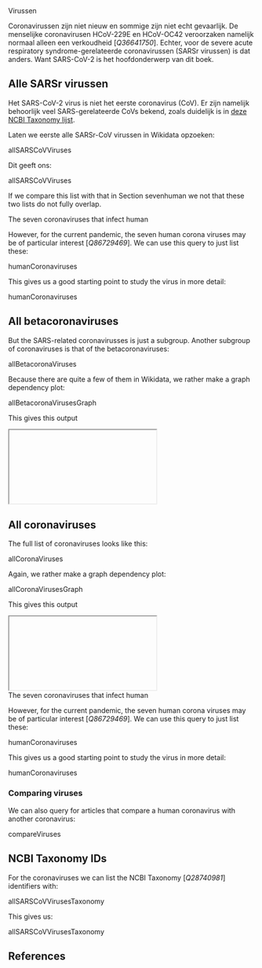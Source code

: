 <section level="#" label="viruses">Virussen</section>

Coronavirussen zijn niet nieuw en sommige zijn niet echt gevaarlijk.
De menselijke coronavirusen HCoV-229E en HCoV-OC42 veroorzaken namelijk
normaal alleen een verkoudheid [<cite>Q36641750</cite>]. Echter, voor
de 
<topic>severe acute respiratory syndrome-gerelateerde coronavirussen</topic> (<topic>SARSr virussen</topic>)
is dat anders. Want SARS-CoV-2 is het hoofdonderwerp van dit boek.

## Alle SARSr virussen

Het <topic>SARS-CoV-2</topic> <topic>virus</topic> is niet het eerste <topic>coronavirus</topic> (CoV). Er zijn
namelijk behoorlijk veel SARS-gerelateerde CoVs bekend, zoals duidelijk is in
[deze NCBI Taxonomy lijst](https://www.ncbi.nlm.nih.gov/Taxonomy/Browser/wwwtax.cgi?mode=Undef&id=694009&lvl=3&keep=1&srchmode=1&unlock).

Laten we eerste alle SARSr-CoV virussen in Wikidata opzoeken:

<sparql>allSARSCoVViruses</sparql>

Dit geeft ons:

<out>allSARSCoVViruses</out>

If we compare this list with that in Section <xref>sevenhuman</xref> we not that
these two lists do not fully overlap.

<section level="##" label="sevenhuman">The seven coronaviruses that infect human</section>

However, for the current pandemic, the seven human corona viruses may be of particular interest [<cite>Q86729469</cite>].
We can use this query to just list these:

<sparql>humanCoronaviruses</sparql>

This gives us a good starting point to study the virus in more detail:

<out>humanCoronaviruses</out>

## All betacoronaviruses

But the SARS-related coronavirusses is just a subgroup. Another subgroup of coronaviruses is that of the betacoronaviruses:

<sparql>allBetacoronaViruses</sparql>

Because there are quite a few of them in Wikidata, we rather make a graph dependency plot:

<sparql>allBetacoronaVirusesGraph</sparql>

This gives this output

<iframe>allBetacoronaVirusesGraph</iframe>

## All coronaviruses

The full list of coronaviruses looks like this:

<sparql>allCoronaViruses</sparql>

Again, we rather make a graph dependency plot:

<sparql>allCoronaVirusesGraph</sparql>

This gives this output

<iframe>allCoronaVirusesGraph</iframe>

<section level="##" label="sevenhuman">The seven coronaviruses that infect human</section>

However, for the current pandemic, the seven human corona viruses may be of particular interest [<cite>Q86729469</cite>].
We can use this query to just list these:

<sparql>humanCoronaviruses</sparql>

This gives us a good starting point to study the virus in more detail:

<out>humanCoronaviruses</out>

### Comparing viruses

We can also query for articles that compare a human coronavirus with another coronavirus:

<sparql>compareViruses</sparql>

## NCBI Taxonomy IDs

For the coronaviruses we can list the <topic>NCBI Taxonomy</topic> [<cite>Q28740981</cite>] identifiers with:

<sparql>allSARSCoVVirusesTaxonomy</sparql>

This gives us:

<out>allSARSCoVVirusesTaxonomy</out>

## References

<references/>

